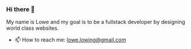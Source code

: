 ### Hi there 👋

My name is Lowe and my goal is to be a fullstack developer by designing world class websites.

- 📫 How to reach me: lowe.lowing@gmail.com
<!--
**CrazyLeaf69/CrazyLeaf69** is a ✨ _special_ ✨ repository because its `README.md` (this file) appears on your GitHub profile.

Here are some ideas to get you started:

- 🔭 I’m currently working on ...
- 🌱 I’m currently learning ...
- 👯 I’m looking to collaborate on ...
- 🤔 I’m looking for help with ...
- 💬 Ask me about ...
- 📫 How to reach me: ...
- 😄 Pronouns: ...
- ⚡ Fun fact: ...
-->

